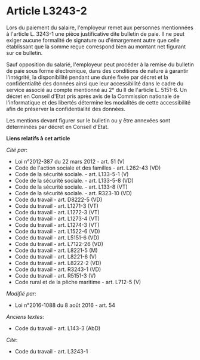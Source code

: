 # Article L3243-2

Lors du paiement du salaire, l'employeur remet aux personnes mentionnées à l'article L. 3243-1 une pièce justificative dite
bulletin de paie. Il ne peut exiger aucune formalité de signature ou d'émargement autre que celle établissant que la somme
reçue correspond bien au montant net figurant sur ce bulletin. 

Sauf opposition du salarié, l'employeur peut procéder à la remise du bulletin de paie sous forme électronique, dans des
conditions de nature à garantir l'intégrité, la disponibilité pendant une durée fixée par décret et la confidentialité des
données ainsi que leur accessibilité dans le cadre du service associé au compte mentionné au 2° du II de l'article L. 5151-6.
Un décret en Conseil d'Etat pris après avis de la Commission nationale de l'informatique et des libertés détermine les
modalités de cette accessibilité afin de préserver la confidentialité des données. 

Les mentions devant figurer sur le bulletin ou y être annexées sont déterminées par décret en Conseil d'Etat.

**Liens relatifs à cet article**

_Cité par_:

  - Loi n°2012-387 du 22 mars 2012 - art. 51 (V)
  - Code de l'action sociale et des familles - art. L262-43 (VD)
  - Code de la sécurité sociale. - art. L133-5-1 (V)
  - Code de la sécurité sociale. - art. L133-5-8 (VD)
  - Code de la sécurité sociale. - art. L133-8 (VT)
  - Code de la sécurité sociale. - art. R323-10 (VD)
  - Code du travail - art. D8222-5 (VD)
  - Code du travail - art. L1271-3 (VT)
  - Code du travail - art. L1272-3 (VT)
  - Code du travail - art. L1273-4 (VT)
  - Code du travail - art. L1274-3 (VT)
  - Code du travail - art. L1522-6 (VD)
  - Code du travail - art. L5151-6 (VD)
  - Code du travail - art. L7122-26 (VD)
  - Code du travail - art. L8221-5 (M)
  - Code du travail - art. L8221-6 (V)
  - Code du travail - art. L8222-2 (VD)
  - Code du travail - art. R3243-1 (VD)
  - Code du travail - art. R5151-3 (V)
  - Code rural et de la pêche maritime - art. L712-5 (V)

_Modifié par_:

  - Loi n°2016-1088 du 8 août 2016 - art. 54

_Anciens textes_:

  - Code du travail - art. L143-3 (AbD)

_Cite_:

  - Code du travail - art. L3243-1

